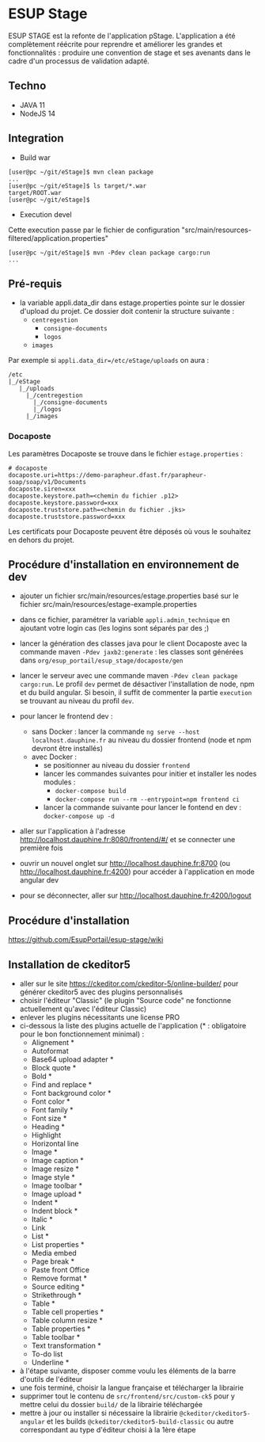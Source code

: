 # ESUP Stage

ESUP STAGE est la refonte de l'application pStage. L'application a été complètement réécrite pour reprendre et améliorer les grandes et fonctionnalités : produire une convention de stage et ses avenants dans le cadre d'un processus de validation adapté. 

## Techno

* JAVA 11
* NodeJS 14


## Integration

* Build war

~~~shell
[user@pc ~/git/eStage]$ mvn clean package
...
[user@pc ~/git/eStage]$ ls target/*.war
target/ROOT.war
[user@pc ~/git/eStage]$ 
~~~

* Execution devel

Cette execution passe par le fichier de configuration "src/main/resources-filtered/application.properties"

~~~shell
[user@pc ~/git/eStage]$ mvn -Pdev clean package cargo:run
...
~~~

## Pré-requis

* la variable appli.data_dir dans estage.properties pointe sur le dossier d'upload du projet. Ce dossier doit contenir la structure suivante :
  * `centregestion`
    * `consigne-documents`
    * `logos`
  * `images`

Par exemple si `appli.data_dir=/etc/eStage/uploads` on aura :
```
/etc
|_/eStage
   |_/uploads
     |_/centregestion
       |_/consigne-documents
       |_/logos
     |_/images
```

### Docaposte

Les paramètres Docaposte se trouve dans le fichier `estage.properties` :
```
# docaposte
docaposte.uri=https://demo-parapheur.dfast.fr/parapheur-soap/soap/v1/Documents
docaposte.siren=xxx
docaposte.keystore.path=<chemin du fichier .p12>
docaposte.keystore.password=xxx
docaposte.truststore.path=<chemin du fichier .jks>
docaposte.truststore.password=xxx
```
Les certificats pour Docaposte peuvent être déposés où vous le souhaitez en dehors du projet.

## Procédure d'installation en environnement de dev

* ajouter un fichier src/main/resources/estage.properties basé sur le fichier src/main/resources/estage-example.properties 

* dans ce fichier, paramétrer la variable `appli.admin_technique` en ajoutant votre login cas (les logins sont séparés par des ;)
* lancer la génération des classes java pour le client Docaposte avec la commande maven `-Pdev jaxb2:generate` : les classes sont générées dans `org/esup_portail/esup_stage/docaposte/gen`
* lancer le serveur avec une commande maven `-Pdev clean package cargo:run`. Le profil `dev` permet de désactiver l'installation de node, npm et du build angular. Si besoin, il suffit de commenter la partie `execution` se trouvant au niveau du profil `dev`.
* pour lancer le frontend dev :
  * sans Docker : lancer la commande `ng serve --host localhost.dauphine.fr` au niveau du dossier frontend (node et npm devront être installés)
  * avec Docker :
    * se positionner au niveau du dossier `frontend`
    * lancer les commandes suivantes pour initier et installer les nodes modules :
      * `docker-compose build`
      * `docker-compose run --rm --entrypoint=npm frontend ci`
    * lancer la commande suivante pour lancer le fontend en dev : `docker-compose up -d`
* aller sur l'application à l'adresse http://localhost.dauphine.fr:8080/frontend/#/ et se connecter une première fois
* ouvrir un nouvel onglet sur http://localhost.dauphine.fr:8700 (ou http://localhost.dauphine.fr:4200) pour accéder à l'application en mode angular dev
* pour se déconnecter, aller sur http://localhost.dauphine.fr:4200/logout

## Procédure d'installation

https://github.com/EsupPortail/esup-stage/wiki

## Installation de ckeditor5

* aller sur le site https://ckeditor.com/ckeditor-5/online-builder/ pour générer ckeditor5 avec des plugins personnalisés
* choisir l'éditeur "Classic" (le plugin "Source code" ne fonctionne actuellement qu'avec l'éditeur Classic)
* enlever les plugins nécessitants une license PRO
* ci-dessous la liste des plugins actuelle de l'application (* : obligatoire pour le bon fonctionnement minimal) :
  * Alignement *
  * Autoformat
  * Base64 upload adapter *
  * Block quote *
  * Bold *
  * Find and replace *
  * Font background color *
  * Font color * 
  * Font family *
  * Font size *
  * Heading *
  * Highlight
  * Horizontal line
  * Image *
  * Image caption *
  * Image resize *
  * Image style *
  * Image toolbar *
  * Image upload *
  * Indent *
  * Indent block *
  * Italic *
  * Link
  * List *
  * List properties *
  * Media embed
  * Page break *
  * Paste front Office
  * Remove format *
  * Source editing *
  * Strikethrough *
  * Table *
  * Table cell properties *
  * Table column resize *
  * Table properties *
  * Table toolbar *
  * Text transformation *
  * To-do list
  * Underline *
* à l'étape suivante, disposer comme voulu les éléments de la barre d'outils de l'éditeur
* une fois terminé, choisir la langue française et télécharger la librairie
* supprimer tout le contenu de `src/frontend/src/custom-ck5` pour y mettre celui du dossier `build/` de la librairie téléchargée
* mettre à jour ou installer si nécessaire la librairie `@ckeditor/ckeditor5-angular` et les builds `@ckeditor/ckeditor5-build-classic` ou autre correspondant au type d'éditeur choisi à la 1ère étape
